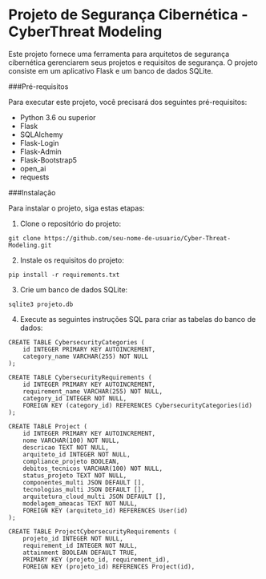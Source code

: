  # Projeto de Segurança Cibernética - CyberThreat Modeling

Este projeto fornece uma ferramenta para arquitetos de segurança cibernética gerenciarem seus projetos e requisitos de segurança. O projeto consiste em um aplicativo Flask e um banco de dados SQLite.

###Pré-requisitos

Para executar este projeto, você precisará dos seguintes pré-requisitos:

* Python 3.6 ou superior
* Flask
* SQLAlchemy
* Flask-Login
* Flask-Admin
* Flask-Bootstrap5
* open_ai
* requests

###Instalação

Para instalar o projeto, siga estas etapas:

1. Clone o repositório do projeto:

```
git clone https://github.com/seu-nome-de-usuario/Cyber-Threat-Modeling.git
```

2. Instale os requisitos do projeto:

```
pip install -r requirements.txt
```

3. Crie um banco de dados SQLite:

```
sqlite3 projeto.db
```

4. Execute as seguintes instruções SQL para criar as tabelas do banco de dados:

```
CREATE TABLE CybersecurityCategories (
    id INTEGER PRIMARY KEY AUTOINCREMENT,
    category_name VARCHAR(255) NOT NULL
);

CREATE TABLE CybersecurityRequirements (
    id INTEGER PRIMARY KEY AUTOINCREMENT,
    requirement_name VARCHAR(255) NOT NULL,
    category_id INTEGER NOT NULL,
    FOREIGN KEY (category_id) REFERENCES CybersecurityCategories(id)
);

CREATE TABLE Project (
    id INTEGER PRIMARY KEY AUTOINCREMENT,
    nome VARCHAR(100) NOT NULL,
    descricao TEXT NOT NULL,
    arquiteto_id INTEGER NOT NULL,
    compliance_projeto BOOLEAN,
    debitos_tecnicos VARCHAR(100) NOT NULL,
    status_projeto TEXT NOT NULL,
    componentes_multi JSON DEFAULT [],
    tecnologias_multi JSON DEFAULT [],
    arquitetura_cloud_multi JSON DEFAULT [],
    modelagem_ameacas TEXT NOT NULL,
    FOREIGN KEY (arquiteto_id) REFERENCES User(id)
);

CREATE TABLE ProjectCybersecurityRequirements (
    projeto_id INTEGER NOT NULL,
    requirement_id INTEGER NOT NULL,
    attainment BOOLEAN DEFAULT TRUE,
    PRIMARY KEY (projeto_id, requirement_id),
    FOREIGN KEY (projeto_id) REFERENCES Project(id),

